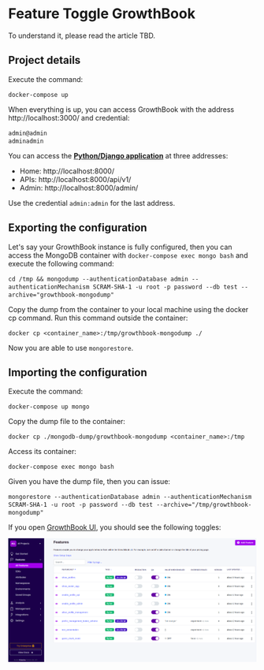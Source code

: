 # Feature Toggle GrowthBook

To understand it, please read the article TBD.

## Project details

Execute the command:

    docker-compose up

When everything is up, you can access GrowthBook with the address http://localhost:3000/ and credential:

```
admin@admin
adminadmin
```

You can access the [**Python/Django application**](./app-python-django) at three addresses:

- Home: http://localhost:8000/
- APIs: http://localhost:8000/api/v1/
- Admin: http://localhost:8000/admin/

Use the credential `admin:admin` for the last address.

## Exporting the configuration

Let's say your GrowthBook instance is fully configured, then you can access the MongoDB container with `docker-compose exec mongo bash` and execute the following command:

```
cd /tmp && mongodump --authenticationDatabase admin --authenticationMechanism SCRAM-SHA-1 -u root -p password --db test --archive="growthbook-mongodump"
```

Copy the dump from the container to your local machine using the docker cp command. Run this command outside the container:

```
docker cp <container_name>:/tmp/growthbook-mongodump ./
```

Now you are able to use `mongorestore`.

## Importing the configuration

Execute the command:

    docker-compose up mongo

Copy the dump file to the container:

    docker cp ./mongodb-dump/growthbook-mongodump <container_name>:/tmp

Access its container:

    docker-compose exec mongo bash

Given you have the dump file, then you can issue:

    mongorestore --authenticationDatabase admin --authenticationMechanism SCRAM-SHA-1 -u root -p password --db test --archive="/tmp/growthbook-mongodump"

If you open [GrowthBook UI](http://localhost:3000/features), you should see the following toggles:

![](./docs/2023-05-10-17-21-30-Screenshot.png)
